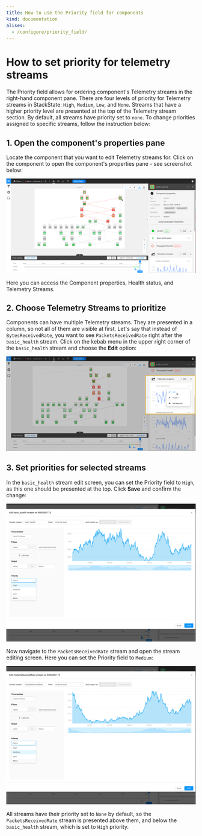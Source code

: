 ```yaml
---
title: How to use the Priority field for components
kind: documentation
alises:
  - /configure/priority_field/
---
```


# How to set priority for telemetry streams

The Priority field allows for ordering component's Telemetry streams in the right-hand component pane. There are four levels of priority for Telemetry streams in StackState: `High`, `Medium`, `Low`, and `None`. Streams that have a higher priority level are presented at the top of the Telemetry stream section. By default, all streams have priority set to `none`. To change priorities assigned to specific streams, follow the instruction below:

## 1. Open the component's properties pane

Locate the component that you want to edit Telemetry streams for. Click on the component to open the component's properties pane - see screenshot below:

![component telemetry](../.gitbook/assets/4.1/component_telemetry.png)

Here you can access the Component properties, Health status, and Telemetry Streams.

## 2. Choose Telemetry Streams to prioritize

Components can have multiple Telemetry streams. They are presented in a column, so not all of them are visible at first. Let's say that instead of `BytesReceivedRate`, you want to see `PacketsReceivedRate` right after the `basic_health` stream. Click on the kebab menu in the upper right corner of the `basic_health` stream and choose the **Edit** option:

![Edit telemetry stream](../.gitbook/assets/4.1/telstream_edit.png)

## 3. Set priorities for selected streams

In the `basic_health` stream edit screen, you can set the Priority field to `High`, as this one should be presented at the top. Click **Save** and confirm the change:

![Edit basic\_health](../.gitbook/assets/edit_basic_health.png)

Now navigate to the `PacketsReceivedRate` stream and open the stream editing screen. Here you can set the Priority field to `Medium`:

![Edit packetsReceiveRate](../.gitbook/assets/edit_medium.png)

All streams have their priority set to `None` by default, so the `PacketsReceivedRate` stream is presented above them, and below the `basic_health` stream, which is set to `High` priority.
